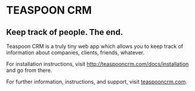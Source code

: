 TEASPOON CRM
============

Keep track of people. The end.
-------------------------------

Teaspoon CRM is a truly tiny web app which allows you to keep track of information about companies, clients, friends, whatever.

For installation instructions, visit http://teaspooncrm.com/docs/installation and go from there.

For further information, instructions, and support, visit [teaspooncrm.com](http://teaspooncrm.com).

